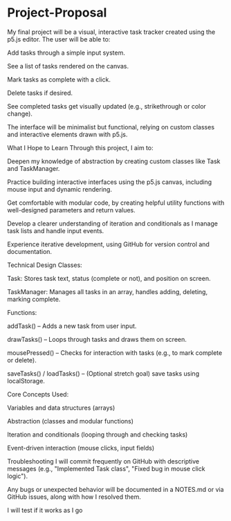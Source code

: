 # Project-Proposal
My final project will be a visual, interactive task tracker created using the p5.js editor. The user will be able to:

Add tasks through a simple input system.

See a list of tasks rendered on the canvas.

Mark tasks as complete with a click.

Delete tasks if desired.

See completed tasks get visually updated (e.g., strikethrough or color change).

The interface will be minimalist but functional, relying on custom classes and interactive elements drawn with p5.js.

 What I Hope to Learn
Through this project, I aim to:

Deepen my knowledge of abstraction by creating custom classes like Task and TaskManager.

Practice building interactive interfaces using the p5.js canvas, including mouse input and dynamic rendering.

Get comfortable with modular code, by creating helpful utility functions with well-designed parameters and return values.

Develop a clearer understanding of iteration and conditionals as I manage task lists and handle input events.

Experience iterative development, using GitHub for version control and documentation.

 Technical Design 
Classes:

Task: Stores task text, status (complete or not), and position on screen.

TaskManager: Manages all tasks in an array, handles adding, deleting, marking complete.

Functions:

addTask() – Adds a new task from user input.

drawTasks() – Loops through tasks and draws them on screen.

mousePressed() – Checks for interaction with tasks (e.g., to mark complete or delete).

saveTasks() / loadTasks() – (Optional stretch goal) save tasks using localStorage.

Core Concepts Used:

Variables and data structures (arrays)

Abstraction (classes and modular functions)

Iteration and conditionals (looping through and checking tasks)

Event-driven interaction (mouse clicks, input fields)

Troubleshooting
I will commit frequently on GitHub with descriptive messages (e.g., "Implemented Task class", "Fixed bug in mouse click logic").

Any bugs or unexpected behavior will be documented in a NOTES.md or via GitHub issues, along with how I resolved them.

I will test if it works as I go

